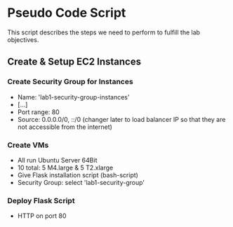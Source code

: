 # Pseudo Code Script
This script describes the steps we need to perform to fulfill the lab objectives.

## Create & Setup EC2 Instances

### Create Security Group for Instances
- Name: 'lab1-security-group-instances'
- [...]
- Port range: 80
- Source: 0.0.0.0/0, ::/0 (changer later to load balancer IP so that they are not accessible from the internet)

### Create VMs
- All run Ubuntu Server 64Bit
- 10 total: 5 M4.large & 5 T2.xlarge
- Give Flask installation script (bash-script)
- Security Group: select 'lab1-security-group'

### Deploy Flask Script
- HTTP on port 80



